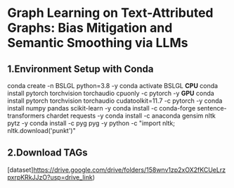 # Graph Learning on Text-Attributed Graphs: Bias Mitigation and Semantic Smoothing via LLMs

## 1.Environment Setup with Conda

conda create -n BSLGL python=3.8 -y
conda activate BSLGL
**CPU**
conda install pytorch torchvision torchaudio cpuonly -c pytorch -y
**GPU**
conda install pytorch torchvision torchaudio cudatoolkit=11.7 -c pytorch -y
conda install numpy pandas scikit-learn -y
conda install -c conda-forge sentence-transformers chardet requests -y
conda install -c anaconda gensim nltk pytz -y
conda install -c pyg pyg -y
python -c "import nltk; nltk.download('punkt')"

## 2.Download TAGs

[dataset]https://drive.google.com/drive/folders/158wnv1zp2xOX2fKCUeLrzpxrpKRkJJzO?usp=drive_link)
